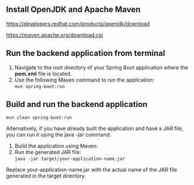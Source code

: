 ## Install OpenJDK and Apache Maven

https://developers.redhat.com/products/openjdk/download

https://maven.apache.org/download.cgi

## Run the backend application from terminal

1. Navigate to the root directory of your Spring Boot application where the <strong>pom.xml</strong> file is located.<br>
2. Use the following Maven command to run the application:<br>
   `mvn spring-boot:run`

## Build and run the backend application

`mvn clean spring-boot:run`

Alternatively, if you have already built the application and have a JAR file, you can run it using the java -jar command:

1. Build the application using Maven:<br>
2. Run the generated JAR file:<br>
   `java -jar target/your-application-name.jar`

Replace your-application-name.jar with the actual name of the JAR file generated in the target directory.
